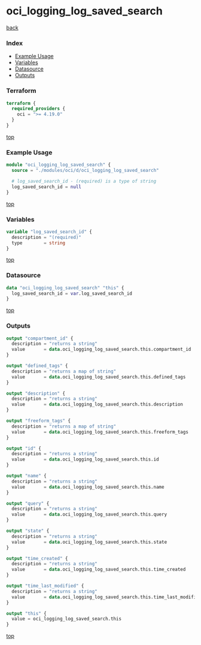 # oci_logging_log_saved_search

[back](../oci.md)

### Index

- [Example Usage](#example-usage)
- [Variables](#variables)
- [Datasource](#datasource)
- [Outputs](#outputs)

### Terraform

```terraform
terraform {
  required_providers {
    oci = ">= 4.19.0"
  }
}
```

[top](#index)

### Example Usage

```terraform
module "oci_logging_log_saved_search" {
  source = "./modules/oci/d/oci_logging_log_saved_search"

  # log_saved_search_id - (required) is a type of string
  log_saved_search_id = null
}
```

[top](#index)

### Variables

```terraform
variable "log_saved_search_id" {
  description = "(required)"
  type        = string
}
```

[top](#index)

### Datasource

```terraform
data "oci_logging_log_saved_search" "this" {
  log_saved_search_id = var.log_saved_search_id
}
```

[top](#index)

### Outputs

```terraform
output "compartment_id" {
  description = "returns a string"
  value       = data.oci_logging_log_saved_search.this.compartment_id
}

output "defined_tags" {
  description = "returns a map of string"
  value       = data.oci_logging_log_saved_search.this.defined_tags
}

output "description" {
  description = "returns a string"
  value       = data.oci_logging_log_saved_search.this.description
}

output "freeform_tags" {
  description = "returns a map of string"
  value       = data.oci_logging_log_saved_search.this.freeform_tags
}

output "id" {
  description = "returns a string"
  value       = data.oci_logging_log_saved_search.this.id
}

output "name" {
  description = "returns a string"
  value       = data.oci_logging_log_saved_search.this.name
}

output "query" {
  description = "returns a string"
  value       = data.oci_logging_log_saved_search.this.query
}

output "state" {
  description = "returns a string"
  value       = data.oci_logging_log_saved_search.this.state
}

output "time_created" {
  description = "returns a string"
  value       = data.oci_logging_log_saved_search.this.time_created
}

output "time_last_modified" {
  description = "returns a string"
  value       = data.oci_logging_log_saved_search.this.time_last_modified
}

output "this" {
  value = oci_logging_log_saved_search.this
}
```

[top](#index)